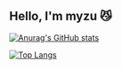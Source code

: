 <h2>Hello, I'm myzu 😼</h2>

[![Anurag's GitHub stats](https://github-readme-stats.vercel.app/api?username=huiju-kim)](https://github.com/anuraghazra/github-readme-stats)

[![Top Langs](https://github-readme-stats.vercel.app/api/top-langs/?username=huiju-kim)](https://github.com/anuraghazra/github-readme-stats)







<!--
**huiju-kim/huiju-kim** is a ✨ _special_ ✨ repository because its `README.md` (this file) appears on your GitHub profile.

Here are some ideas to get you started:

- 🔭 I’m currently working on ...
- 🌱 I’m currently learning ...
- 👯 I’m looking to collaborate on ...
- 🤔 I’m looking for help with ...
- 💬 Ask me about ...
- 📫 How to reach me: ...
- 😄 Pronouns: ...
- ⚡ Fun fact: ...
-->
